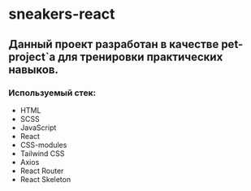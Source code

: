 # sneakers-react
## Данный проект разработан в качестве pet-project`a для тренировки практических навыков. 
### Используемый стек:
- HTML
- SCSS
- JavaScript
- React
- CSS-modules
- Tailwind CSS
- Axios
- React Router
- React Skeleton
